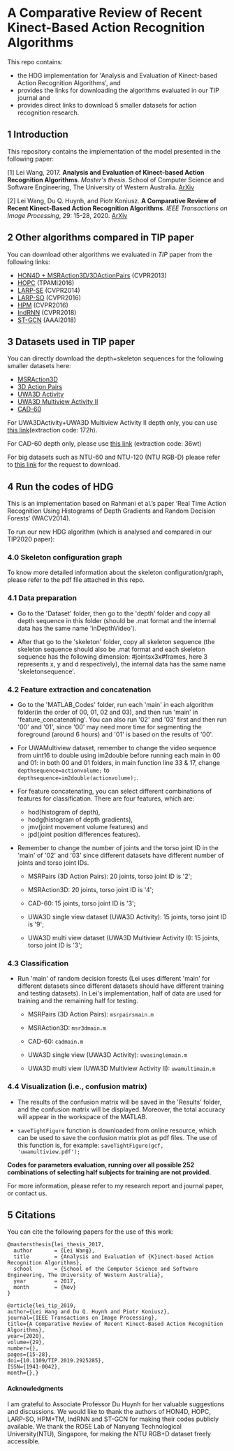 # A Comparative Review of Recent Kinect-Based Action Recognition Algorithms

This repo contains: 

- the HDG implementation for 'Analysis and Evaluation of Kinect-based Action Recognition Algorithms', and 
- provides the links for downloading the algorithms evaluated in our TIP journal and 
- provides direct links to download 5 smaller datasets for action recognition research. 

## 1 Introduction

This repository contains the implementation of the model presented in the following paper:

[1] Lei Wang, 2017. **Analysis and Evaluation of Kinect-based Action Recognition Algorithms**. *Master's thesis*. School of Computer Science and Software Engineering, The University of Western Australia. [ArXiv](https://arxiv.org/abs/2112.08626)

[2] Lei Wang, Du Q. Huynh, and Piotr Koniusz. **A Comparative Review of Recent Kinect-Based Action Recognition Algorithms**. *IEEE Transactions on Image Processing*, 29: 15-28, 2020. [ArXiv](https://arxiv.org/abs/1906.09955)



## 2 Other algorithms compared in TIP paper

You can download other algorithms we evaluated in *TIP* paper from the following links:

- [HON4D + MSRAction3D/3DActionPairs](https://drive.google.com/file/d/1qahLGmS137yCEf3KLXJMApj7MDgdwEUw/view?usp=sharing) (CVPR2013)
- [HOPC](https://drive.google.com/file/d/1La-9AFKWbJ4MfjnVB0FxBlmWFBlNhXx5/view?usp=sharing) (TPAMI2016)
- [LARP-SE](https://drive.google.com/file/d/1XOd3bKDDqOJ1UHSdDBiVuAwlb3JGQYGw/view?usp=sharing) (CVPR2014)
- [LARP-SO](https://drive.google.com/drive/folders/1THaljmQ7m0uBQ5aW8TX8Yk81sEhluJep?usp=sharing) (CVPR2016)
- [HPM](https://drive.google.com/file/d/1pyb-qE1nup4ai1mhYVeibaizV1jV-EvR/view?usp=sharing) (CVPR2016)
- [IndRNN](https://github.com/Sunnydreamrain/IndRNN_pytorch) (CVPR2018)
- [ST-GCN](https://github.com/yysijie/st-gcn) (AAAI2018)


## 3 Datasets used in TIP paper

You can directly download the depth+skeleton sequences for the following smaller datasets here: 

- [MSRAction3D](https://drive.google.com/file/d/1kTp_QK2uRvY4sx9cSfuoTi2saBpIeqP5/view?usp=sharing)
- [3D Action Pairs](https://drive.google.com/file/d/1rjCqzFxZpF42YaPtvsaRokXAFuyz8Wbh/view?usp=sharing)
- [UWA3D Activity](https://drive.google.com/file/d/1VCCxLItHU3g2xGYs87r5TlooiicuO2Ak/view?usp=sharing)
- [UWA3D Multiview Activity II](https://drive.google.com/file/d/1ni76DwhNZvmLqP011qKir7ZFsRbW3bFn/view?usp=sharing)
- [CAD-60](https://drive.google.com/drive/folders/1VshMi77TuaDcd-x2s1zH9N-iDD7KIu7Z?usp=sharing)

For UWA3DActivity+UWA3D Multiview Activity II depth only, you can use [this link](https://pan.baidu.com/s/1R5JRX8JnaFzEBAsZEtVUyQ)(extraction code: 172h). 

For CAD-60 depth only, please use [this link](https://pan.baidu.com/s/1y11YieObi4H1GM6pe2P75g) (extraction code: 36wt)

For big datasets such as NTU-60 and NTU-120 (NTU RGB-D) please refer to [this link](https://github.com/shahroudy/NTURGB-D) for the request to download.


## 4 Run the codes of HDG

This is an implementation based on Rahmani et al.’s paper ‘Real Time Action Recognition Using Histograms of Depth Gradients and Random Decision Forests’ (WACV2014). 

To run our new HDG algorithm (which is analysed and compared in our TIP2020 paper):

### 4.0 Skeleton configuration graph

To know more detailed information about the skeleton configuration/graph, please refer to the pdf file attached in this repo.

### 4.1 Data preparation

- Go to the 'Dataset' folder, then go to the 'depth' folder and copy all depth sequence in this folder (should be .mat format and the internal data has the same name 'inDepthVideo'). 

- After that go to the 'skeleton' folder, copy all skeleton sequence (the skeleton sequence should also be .mat format and each skeleton sequence has the following dimension: #jointsx3x#frames, here 3 represents x, y and d respectively), the internal data has the same name 'skeletonsequence'.

### 4.2 Feature extraction and concatenation

- Go to the 'MATLAB_Codes' folder, run each 'main' in each algorithm folder(in the order of 00, 01, 02 and 03), and then run 'main' in 'feature_concatenating'. You can also run '02' and '03' first and then run '00' and '01', since '00' may need more time for segmenting the foreground (around 6 hours) and '01' is based on the results of '00'.

- For UWAMultiview dataset, remember to change the video sequence from uint16 to double using im2double before running each main in 00 and 01: in both 00 and 01 folders, in main function line 33 & 17, change `depthsequence=actionvolume;` to `depthsequence=im2double(actionvolume);`.

- For feature concatenating, you can select different combinations of features for classification. There are four features, which are:
  - hod(histogram of depth), 
  - hodg(histogram of depth gradients), 
  - jmv(joint movement volume features) and 
  - jpd(joint position differences features).

- Remember to change the number of joints and the torso joint ID in the 'main' of '02' and '03' since different datasets have different number of joints and torso joint IDs. 

   - MSRPairs (3D Action Pairs): 20 joints, torso joint ID is '2';

   - MSRAction3D: 20 joints, torso joint ID is '4';

   - CAD-60: 15 joints, torso joint ID is '3';

   - UWA3D single view dataset (UWA3D Activity): 15 joints, torso joint ID is '9';

   - UWA3D multi view dataset (UWA3D Multiview Activity II): 15 joints, torso joint ID is '3';

### 4.3 Classification

- Run 'main' of random decision forests (Lei uses different 'main' for different datasets since different datasets should have different training and testing datasets). In Lei's implementation, half of data are used for training and the remaining half for testing.

  - MSRPairs (3D Action Pairs): `msrpairsmain.m`

  - MSRAction3D: `msr3dmain.m`

  - CAD-60: `cadmain.m`

  - UWA3D single view (UWA3D Activity): `uwasinglemain.m`

  - UWA3D multi view (UWA3D Multiview Activity II): `uwamultimain.m`

### 4.4 Visualization (i.e., confusion matrix)
- The results of the confusion matrix will be saved in the 'Results' folder, and the confusion matrix will be displayed. Moreover, the total accuracy will appear in the workspace of the MATLAB.


- `saveTightFigure` function is downloaded from online resource, which can be used to save the confusion matrix plot as pdf files. The use of this function is, for example: `saveTightFigure(gcf, 'uwamultiview.pdf');`


**Codes for parameters evaluation, running over all possible 252 combinations of selecting half subjects for training are not provided.**

For more information, please refer to my research report and journal paper, or contact us.


## 5 Citations

You can cite the following papers for the use of this work:

```
@mastersthesis{lei_thesis_2017,
  author       = {Lei Wang}, 
  title        = {Analysis and Evaluation of {K}inect-based Action Recognition Algorithms},
  school       = {School of the Computer Science and Software Engineering, The University of Western Australia},
  year         = 2017,
  month        = {Nov}
}
```

```
@article{lei_tip_2019,
author={Lei Wang and Du Q. Huynh and Piotr Koniusz},
journal={IEEE Transactions on Image Processing},
title={A Comparative Review of Recent Kinect-Based Action Recognition Algorithms},
year={2020},
volume={29},
number={},
pages={15-28},
doi={10.1109/TIP.2019.2925285},
ISSN={1941-0042},
month={},}
```

#### Acknowledgments

I am grateful to Associate Professor Du Huynh for her valuable suggestions and discussions. We would like to thank the authors of HON4D, HOPC, LARP-SO, HPM+TM, IndRNN and ST-GCN for making their codes publicly available. We thank the ROSE Lab of Nanyang Technological University(NTU), Singapore, for making the NTU RGB+D dataset freely accessible.

